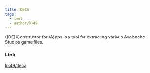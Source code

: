 ```yaml
---
title: DECA
tags:
  - tool
  - author/kk49
---
```

((DE)C)onstructor for (A)pps is a tool for extracting various Avalanche Studios game files.

### Link
[kk49/deca](https://github.com/kk49/deca)
